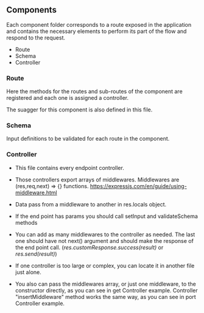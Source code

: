 Components
-------------

Each component folder corresponds to a route exposed in the application and contains
the necessary elements to perform its part of the flow and respond to the request.

- Route
- Schema
- Controller

### Route
Here the methods for the routes and sub-routes of the component are registered and each one is assigned a controller.

The suagger for this component is also defined in this file.

### Schema
Input definitions to be validated for each route in the component.

### Controller

- This file contains every endpoint controller.

- Those controllers export arrays of middlewares. Middlewares are (res,req,next) => {} functions.
  <https://expressjs.com/en/guide/using-middleware.html>

- Data pass from a middleware to another in res.locals object.

- If the end point has params you should call setInput and validateSchema methods

- You can add as many middlewares to the controller as needed. The last one should have not next() argument and should make the response of the end point call.
(*res.customResponse.success(result)* or *res.send(result)*)

- If one controller is too large or complex, you can locate it in another file just alone.

- You also can pass the middlewares array, or just one middleware, to the constructor directly, as you can see in get Controller example. Controller "insertMiddleware" method works the same way, as you can see in port Controller example.
